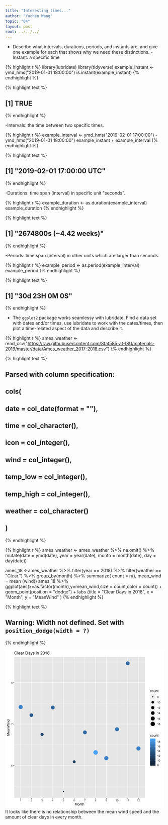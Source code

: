 ```yaml
---
title: "Interesting times..."
author: "Yuchen Wang"
topic: "04"
layout: post
root: ../../../
---
```


- Describe what intervals, durations, periods, and instants are, and give one example for each that shows why we need these distinctions.
-Instant: a specific time

{% highlight r %}
library(lubridate)
library(tidyverse)
example_instant <- ymd_hms("2019-01-01 18:00:00")
is.instant(example_instant)
{% endhighlight %}



{% highlight text %}
## [1] TRUE
{% endhighlight %}

-Intervals: the time between two specific times.

{% highlight r %}
example_interval <- ymd_hms("2019-02-01 17:00:00") - ymd_hms("2019-01-01 18:00:00")
example_instant + example_interval
{% endhighlight %}



{% highlight text %}
## [1] "2019-02-01 17:00:00 UTC"
{% endhighlight %}

-Durations: time span (interval) in specific unit "seconds".

{% highlight r %}
example_duration <- as.duration(example_interval)
example_duration
{% endhighlight %}



{% highlight text %}
## [1] "2674800s (~4.42 weeks)"
{% endhighlight %}

-Periods: time span (interval) in other units which are larger than seconds.

{% highlight r %}
example_period <- as.period(example_interval)
example_period
{% endhighlight %}



{% highlight text %}
## [1] "30d 23H 0M 0S"
{% endhighlight %}


- The `ggplot2` package works seamlessy with lubridate. Find a data set with dates and/or times, use lubridate to work with the dates/times, then plot a time-related aspect of the data and describe it.  

{% highlight r %}
ames_weather <- read_csv("https://raw.githubusercontent.com/Stat585-at-ISU/materials-2019/master/data/Ames_weather_2017-2018.csv")
{% endhighlight %}



{% highlight text %}
## Parsed with column specification:
## cols(
##   date = col_date(format = ""),
##   time = col_character(),
##   icon = col_integer(),
##   wind = col_integer(),
##   temp_low = col_integer(),
##   temp_high = col_integer(),
##   weather = col_character()
## )
{% endhighlight %}



{% highlight r %}
ames_weather <- ames_weather %>%
  na.omit() %>%
  mutate(date = ymd(date),
         year = year(date),
         month = month(date),
         day = day(date))

ames_18 <-ames_weather %>%
  filter(year == 2018) %>%
  filter(weather == "Clear.") %>% 
  group_by(month) %>%
  summarize(
        count = n(),
        mean_wind = mean (wind))
ames_18 %>%
  ggplot(aes(x=as.factor(month),y=mean_wind,size = count,color = count)) + geom_point(position = "dodge") + labs (title = "Clear Days in 2018", x = "Month", y = "MeanWind" ) 
{% endhighlight %}



{% highlight text %}
## Warning: Width not defined. Set with `position_dodge(width = ?)`
{% endhighlight %}

![center](../figure/04/WangYuchen/unnamed-chunk-5-1.png)
It looks like there is no relationship between the mean wind speed and the amount of clear days in every month.

